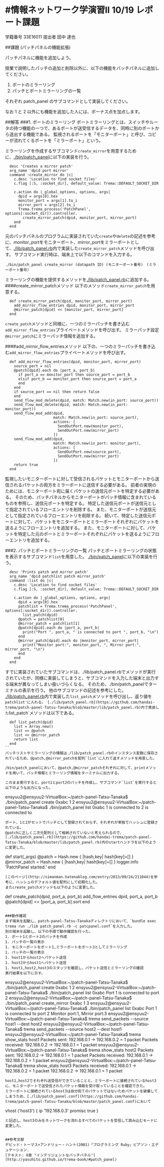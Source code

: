 #情報ネットワーク学演習II 10/19 レポート課題
===========
学籍番号 33E16011
提出者 田中 達也

##課題 (パッチパネルの機能拡張)

パッチパネルに機能を追加しよう。

授業で説明したパッチの追加と削除以外に、以下の機能をパッチパネルに追加してください。

1. ポートのミラーリング
2. パッチとポートミラーリングの一覧

それぞれ patch_panel のサブコマンドとして実装してください。

なお 1 と 2 以外にも機能を追加した人には、ボーナス点を加点します。

##解答
###1. ポートのミラーリング
ポートミラーリングとは、スイッチやルータの持つ機能の一つで、あるポートが送受信するデータを、同時に別のポートから送出する機能である。
監視されるポートを「モニターポート」と呼び、コピーが流れてくるポートを「ミラーポート」という。

ミラーリングを作成するサブコマンド`create_mirror`を用意するために、[./bin/patch_panel](https://github.com/handai-trema/patch-panel-Tatsu-Tanaka/blob/master/bin/patch_panel)に以下の実装を行う。
```
  desc 'Creates a mirror patch'
  arg_name 'dpid port mirror'
  command :create_mirror do |c|
    c.desc 'Location to find socket files'
    c.flag [:S, :socket_dir], default_value: Trema::DEFAULT_SOCKET_DIR

    c.action do |_global_options, options, args|
      dpid = args[0].hex
      monitor_port = args[1].to_i
      mirror_port = args[2].to_i
      Trema.trema_process('PatchPanel', options[:socket_dir]).controller.
        create_mirror_patch(dpid, monitor_port, mirror_port)
    end
  end
```
元のパッチパネルのプログラムに実装されていた`create`や`delete`の記述を参考に、monitor_portをモニターポート、mirror_portをミラーポートとして、[./lib/patch_panel.rb](https://github.com/handai-trema/patch-panel-Tatsu-Tanaka/blob/master/lib/patch_panel.rb)内で実装した`create_mirror_patch`メソッドを呼び出す。
サブコマンド実行時は、端末上で以下のコマンドを入力する。
```
./bin/patch_panel create_mirror (datapath ID) (モニターポート番号)　(ミラーポート番号)
```

ミラーリングの機能を提供するメソッドを[./lib/patch_panel.rb](https://github.com/handai-trema/patch-panel-Tatsu-Tanaka/blob/master/lib/patch_panel.rb)に追加する。
####create_mirror_patchメソッド
以下のメソッド`create_mirror_patch`を用意する。
```
  def create_mirror_patch(dpid, monitor_port, mirror_port)
    add_mirror_flow_entries dpid, monitor_port, mirror_port
    @mirror_patch[dpid] << [monitor_port, mirror_port]
  end
```
`create_patch`メソッドと同様に、一つのミラーパッチを書き込む`add_mirror_flow_entries`プライベートメソッドを呼び出す。
ミラーパッチ設定`@mirror_patch`にミラーパッチ情報を追加する。


####add_mirror_flow_entriesメソッド
以下の、一つのミラーパッチを書き込む`add_mirror_flow_entries`プライベートメソッドを呼び出す。
```
  def add_mirror_flow_entries(dpid, monitor_port, mirror_port)
    source_port = nil
    @patch[dpid].each do |port_a, port_b|
      if port_a == monitor_port then source_port = port_b
      elsif port_b == monitor_port then source_port = port_a
      end
    end
    if source_port == nil then return false
    end
    send_flow_mod_delete(dpid, match: Match.new(in_port: source_port))
    send_flow_mod_delete(dpid, match: Match.new(in_port: monitor_port))
    send_flow_mod_add(dpid,
                      match: Match.new(in_port: source_port),
                      actions: [
                        SendOutPort.new(monitor_port),
                        SendOutPort.new(mirror_port)
                      ])
    send_flow_mod_add(dpid,
                      match: Match.new(in_port: monitor_port),
                      actions: [
                        SendOutPort.new(source_port),
                        SendOutPort.new(mirror_port)
                      ])
    return true
  end
```
監視したいモニターポートに対して受信されるパケットとモニターポートから送信されるパケットの両方をミラーポートに送信する必要がある。
前者の実現のためには、モニターポート宛に届くパケットの送信元ポートを特定する必要がある。
そのため、パッチパネルからモニターポートがパッチ情報に含まれているものを参照し、送信元ポートを特定する。
特定した送信元ポートが送信元として指定されているフローエントリを削除する。
また、モニターポートが送信元として指定されているフローエントリを削除する。
続いて、特定した送信元ポートに対して、パケットをモニターポートとミラーポートそれぞれにパケットを送るようにフローエントリを追加する。
また、モニターポートに対して、パケットを特定した元のポートとミラーポートそれぞれにパケットを送るようにフローエントリを追加する。

###2. パッチとポートミラーリングの一覧
パッチとポートミラーリングの状態を表示するサブコマンド`list`を用意した。
[./bin/patch_panel](https://github.com/handai-trema/patch-panel-Tatsu-Tanaka/blob/master/bin/patch_panel)に以下の実装を行う。
```
  desc 'Prints patch and mirror patch'
  arg_name 'dpid patchlist patch mirror_patch'
  command :list do |c|
    c.desc 'Location to find socket files'
    c.flag [:S, :socket_dir], default_value: Trema::DEFAULT_SOCKET_DIR

    c.action do |_global_options, options, args|
      dpid = args[0].hex
      patchlist = Trema.trema_process('PatchPanel', options[:socket_dir]).controller.
        list_patch(dpid)
      @patch = patchlist[0]
      @mirror_patch = patchlist[1]
      @patch[dpid].each do |port_a, port_b|
        print("Port ", port_a, " is connected to port ", port_b, "\n")
      end
      @mirror_patch[dpid].each do |monitor_port, mirror_port|
        print("Monitor port:", monitor_port, ", Mirror port:", mirror_port, "\n")
      end
    end
  end
```
すでに実装されていたサブコマンドは、./lib/patch_panel.rbでメソッドが実行されていたが、同様に実装してしまうと、サブコマンドを入力した端末と出力する端末が異なってしまい扱いづらくなる。
そのため、./bin/patch_panelでターミナルの表示を行う。
他のサブコマンドの記述を参考にした。
[./lib/patch_panel.rb](https://github.com/handai-trema/patch-panel-Tatsu-Tanaka/blob/master/lib/patch_panel.rb)内で実装した`list_patch`メソッドを呼び出し、返り値を`patchlist'に入れる。
[./lib/patch_panel.rb](https://github.com/handai-trema/patch-panel-Tatsu-Tanaka/blob/master/lib/patch_panel.rb)内で実装した`list_patch`メソッドは以下である。
```
  def list_patch(dpid)
    list = Array.new()
    list << @patch
    list << @mirror_patch
    return list
  end
``
パッチリストやミラーリングの情報は./lib/patch_panel.rbのインスタンス変数に保存されているため、@patch,@mirror_patchを配列`list`に入れて返すメソッドを用意した。

/bin/patch_panelにおいて、@patch,@mirror_patchそれぞれに対して、printメソッドを用いて、パッチ情報とミラーリング情報をターミナルに出力する。

このまま実行すると、port1とport2のパッチを作成し、サブコマンド`list`を実行すると以下のような出力になった。
```
ensyuu2@ensyuu2-VirtualBox:~/patch-panel-Tatsu-Tanaka$ ./bin/patch_panel create 0xabc 1 2
ensyuu2@ensyuu2-VirtualBox:~/patch-panel-Tatsu-Tanaka$ ./bin/patch_panel list 0xabc
1 is connected to 
2 is connected to 
```
ポート、1と2がセットでパッチとして登録されておらず、それぞれが単独でハッシュに登録されている。
@patchに正しく二次元配列として格納されていないと考えられるので、[./lib/patch_panel.rb](https://github.com/handai-trema/patch-panel-Tatsu-Tanaka/blob/master/lib/patch_panel.rb)内のstartハンドラを以下のように変更した。
```
  def start(_args)
    @patch = Hash.new { |hash,key| hash[key]=[] }
    @mirror_patch = Hash.new { |hash,key| hash[key]=[] }
    logger.info 'PatchPanel started.'
  end
```
[このページ](http://simanman.hatenablog.com/entry/2013/09/24/211044)を参考に、ハッシュのデフォルト値を配列にして初期化した。
またcreate_patchメソッドも以下のように変更した。
```
  def create_patch(dpid, port_a, port_b)
    add_flow_entries dpid, port_a, port_b
    @patch[dpid] << [port_a, port_b].sort
  end
```

###動作確認
まず端末を起動し、patch-panel-Tatsu-Tanakaディレクトリにおいて、`bundle exec trema run ./lib patch_panel.rb -c patcpanel.conf`を入力した。
別の端末を起動し、以下の手順で動作確認を行った。
1. ポート1とポート2のパッチを作成
1. パッチの一覧の表示
1. モニターポートをポート1,ミラーポートをポート3としてミラーリング
1. パッチの一覧の表示
1. host1からhost2へパケット送信
1. host2からhost1へパケット送信
1. host1,host2,host3のスタッツを確認し、パケット送信とミラーリングの確認
実行結果を以下に示す。
```
ensyuu2@ensyuu2-VirtualBox:~/patch-panel-Tatsu-Tanaka$ ./bin/patch_panel create 0xabc 1 2
ensyuu2@ensyuu2-VirtualBox:~/patch-panel-Tatsu-Tanaka$ ./bin/patch_panel list 0xabc
Port 1 is connected to port 2
ensyuu2@ensyuu2-VirtualBox:~/patch-panel-Tatsu-Tanaka$ ./bin/patch_panel create_mirror 0xabc 1 3
ensyuu2@ensyuu2-VirtualBox:~/patch-panel-Tatsu-Tanaka$ ./bin/patch_panel list 0xabc
Port 1 is connected to port 2
Monitor port:1, Mirror port:3
ensyuu2@ensyuu2-VirtualBox:~/patch-panel-Tatsu-Tanaka$ trema send_packets --source host1 --dest host2
ensyuu2@ensyuu2-VirtualBox:~/patch-panel-Tatsu-Tanaka$ trema send_packets --source host2 --dest host1
ensyuu2@ensyuu2-VirtualBox:~/patch-panel-Tatsu-Tanaka$ trema show_stats host1
Packets sent:
  192.168.0.1 -> 192.168.0.2 = 1 packet
Packets received:
  192.168.0.2 -> 192.168.0.1 = 1 packet
ensyuu2@ensyuu2-VirtualBox:~/patch-panel-Tatsu-Tanaka$ trema show_stats host2
Packets sent:
  192.168.0.2 -> 192.168.0.1 = 1 packet
Packets received:
  192.168.0.1 -> 192.168.0.2 = 1 packet
ensyuu2@ensyuu2-VirtualBox:~/patch-panel-Tatsu-Tanaka$ trema show_stats host3
Packets received:
  192.168.0.1 -> 192.168.0.2 = 1 packet
  192.168.0.2 -> 192.168.0.1 = 1 packet
```
host1,host2でそれぞれ送受信ができていることと、ミラーポートに接続されているhost3に、モニターポートで送受信されたパケット情報を受け取っていることを確認できた。
ミラーポートに接続されているhost3は自分宛てのパケットではないためパケットを破棄してしまうため、[./lib/patch_panel.conf](https://github.com/handai-trema/patch-panel-Tatsu-Tanaka/blob/master/patch_panel.conf)において
```
vhost ('host3') { 
  ip '192.168.0.3' 
  promisc true
}
```
と記述し、host3のみをネットワークを流れるすべてのパケットを受信して読み込むモードに変更した。


##参考文献
デビッド・トーマス+アンドリュー・ハント(2001)「プログラミング Ruby」ピアソン・エデュケーション.  
[テキスト: 6章 "インテリジェントなパッチパネル"](http://yasuhito.github.io/trema-book/#patch_panel)

